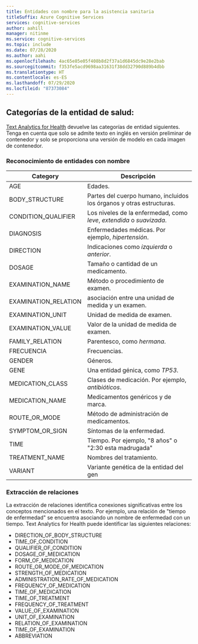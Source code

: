 ```yaml
---
title: Entidades con nombre para la asistencia sanitaria
titleSuffix: Azure Cognitive Services
services: cognitive-services
author: aahill
manager: nitinme
ms.service: cognitive-services
ms.topic: include
ms.date: 07/28/2020
ms.author: aahi
ms.openlocfilehash: 4ac65e85e05f408b8d2f37a1d6845dc9e28e2bab
ms.sourcegitcommit: f353fe5acd9698aa31631f38dd32790d889b4dbb
ms.translationtype: HT
ms.contentlocale: es-ES
ms.lasthandoff: 07/29/2020
ms.locfileid: "87373084"
---
```

## <a name="health-entity-categories"></a>Categorías de la entidad de salud:

[Text Analytics for Health](../../how-tos/text-analytics-for-health.md) devuelve las categorías de entidad siguientes.  Tenga en cuenta que solo se admite texto en inglés en versión preliminar de contenedor y solo se proporciona una versión de modelo en cada imagen de contenedor.

### <a name="named-entity-recognition"></a>Reconocimiento de entidades con nombre

|Category  |Descripción   |
|----------|--------------|
| AGE | Edades. |
| BODY_STRUCTURE | Partes del cuerpo humano, incluidos los órganos y otras estructuras. | 
| CONDITION_QUALIFIER | Los niveles de la enfermedad, como *leve*, *extendida* o *suavizada*. | 
| DIAGNOSIS | Enfermedades médicas. Por ejemplo, *hipertensión*. | 
| DIRECTION | Indicaciones como *izquierda* o *anterior*. | 
| DOSAGE | Tamaño o cantidad de un medicamento.  | 
| EXAMINATION_NAME | Método o procedimiento de examen. | 
| EXAMINATION_RELATION | asociación entre una unidad de medida y un examen.  | 
| EXAMINATION_UNIT | Unidad de medida de examen. | 
| EXAMINATION_VALUE | Valor de la unidad de medida de examen. | 
| FAMILY_RELATION | Parentesco, como *hermana*.  | 
| FRECUENCIA | Frecuencias.   | 
| GENDER | Géneros. | 
| GENE | Una entidad génica, como *TP53*.   | 
| MEDICATION_CLASS | Clases de medicación. Por ejemplo, *antibióticos*.  | 
| MEDICATION_NAME  | Medicamentos genéricos y de marca.| 
| ROUTE_OR_MODE  | Método de administración de medicamentos. | 
| SYMPTOM_OR_SIGN  | Síntomas de la enfermedad. | 
| TIME  | Tiempo. Por ejemplo, "8 años" o "2:30 esta madrugada" |
| TREATMENT_NAME  | Nombres del tratamiento. | 
| VARIANT  | Variante genética de la entidad del gen | 

### <a name="relation-extraction"></a>Extracción de relaciones

La extracción de relaciones identifica conexiones significativas entre los conceptos mencionados en el texto. Por ejemplo, una relación de "tiempo de enfermedad" se encuentra asociando un nombre de enfermedad con un tiempo. Text Analytics for Health puede identificar las siguientes relaciones:

* DIRECTION_OF_BODY_STRUCTURE  
* TIME_OF_CONDITION
* QUALIFIER_OF_CONDITION  
* DOSAGE_OF_MEDICATION 
* FORM_OF_MEDICATION  
* ROUTE_OR_MODE_OF_MEDICATION   
* STRENGTH_OF_MEDICATION 
* ADMINISTRATION_RATE_OF_MEDICATION   
* FREQUENCY_OF_MEDICATION 
* TIME_OF_MEDICATION 
* TIME_OF_TREATMENT 
* FREQUENCY_OF_TREATMENT  
* VALUE_OF_EXAMINATION
* UNIT_OF_EXAMINATION 
* RELATION_OF_EXAMINATION 
* TIME_OF_EXAMINATION  
* ABBREVIATION 
